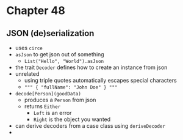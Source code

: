 # Chapter 48

## JSON (de)serialization
- uses `circe`
- `asJson` to get json out of something
  - `List("Hello", "World").asJson`
- the trait `Decoder` defines how to create an instance from json
- unrelated
  - using triple quotes automatically escapes special characters
  - `""" { "fullName": "John Doe" } """`
- `decode[Person](goodData)`
  - produces a `Person` from json
  - returns `Either`
    - `Left` is an error
    - `Right` is the object you wanted
- can derive decoders from a case class using `deriveDecoder`
- 
